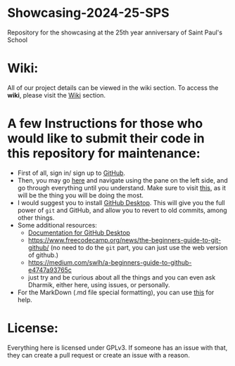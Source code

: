 # Showcasing-2024-25-SPS
Repository for the showcasing at the 25th year anniversary of Saint Paul's School

# Wiki:
All of our project details can be viewed in the wiki section.
To access the **wiki**, please visit the [Wiki](../../wiki/Wiki) section.

# A few Instructions for those who would like to submit their code in this repository for maintenance:
- First of all, sign in/ sign up to [GitHub](https://github.com).
- Then, you may go [here](https://docs.github.com/en/get-started/quickstart/create-a-repo) and navigate using the pane on the left side, and go through everything until you understand. Make sure to visit [this](https://docs.github.com/en/get-started/quickstart/contributing-to-projects), as it will be the thing you will be doing the most.
- I would suggest you to install [GitHub Desktop](https://desktop.github.com/). This will give you the full power of `git` and GitHub, and allow you to revert to old commits, among other things.
- Some additional resources:
	- [Documentation for GitHub Desktop](https://docs.github.com/en/desktop)
	- https://www.freecodecamp.org/news/the-beginners-guide-to-git-github/ (no need to do the `git` part, you can just use the web version of github.)
	- https://medium.com/swlh/a-beginners-guide-to-github-e4747a93765c
	- just try and be curious about all the things and you can even ask Dharmik, either here, using issues, or personally.
- For the MarkDown (.md file special formatting), you can use [this](https://docs.github.com/en/get-started/writing-on-github/getting-started-with-writing-and-formatting-on-github/basic-writing-and-formatting-syntax) for help.

# License:
Everything here is licensed under GPLv3. If someone has an issue with that, they can create a pull request or create an issue with a reason.
